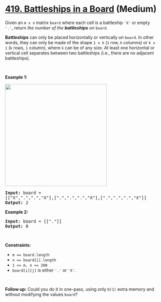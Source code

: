 # [419. Battleships in a Board][link] (Medium)

[link]: https://leetcode.com/problems/battleships-in-a-board/

<p>Given an <code>m x n</code> matrix <code>board</code> where each cell is a battleship
<code>&#39;X&#39;</code> or empty <code>&#39;.&#39;</code>, return <em>the number of the
<strong>battleships</strong> on</em> <code>board</code>.</p>

<p><strong>Battleships</strong> can only be placed horizontally or vertically on <code>board</code>.
In other words, they can only be made of the shape <code>1 x k</code> (<code>1</code> row,
<code>k</code> columns) or <code>k x 1</code> (<code>k</code> rows, <code>1</code> column), where
<code>k</code> can be of any size. At least one horizontal or vertical cell separates between two
battleships (i.e., there are no adjacent battleships).</p>

<p>&nbsp;</p>
<p><strong class="example">Example 1:</strong></p>
<img alt="" src="https://assets.leetcode.com/uploads/2021/04/10/battelship-grid.jpg" style="width:
333px; height: 333px;" />
<pre>
<strong>Input:</strong> board =
[[&quot;X&quot;,&quot;.&quot;,&quot;.&quot;,&quot;X&quot;],[&quot;.&quot;,&quot;.&quot;,&quot;.&quot;,&quot;X&quot;],[&quot;.&quot;,&quot;.&quot;,&quot;.&quot;,&quot;X&quot;]]
<strong>Output:</strong> 2
</pre>

<p><strong class="example">Example 2:</strong></p>

<pre>
<strong>Input:</strong> board = [[&quot;.&quot;]]
<strong>Output:</strong> 0
</pre>

<p>&nbsp;</p>
<p><strong>Constraints:</strong></p>

<ul>
	<li><code>m == board.length</code></li>
	<li><code>n == board[i].length</code></li>
	<li><code>1 &lt;= m, n &lt;= 200</code></li>
	<li><code>board[i][j]</code> is either <code>&#39;.&#39;</code> or <code>&#39;X&#39;</code>.</li>
</ul>

<p>&nbsp;</p>
<p><strong>Follow up:</strong> Could you do it in one-pass, using only <code>O(1)</code> extra memory
and without modifying the values <code>board</code>?</p>
